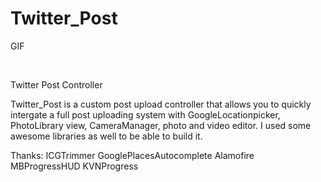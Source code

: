 # Twitter_Post
GIF

<br>
<img height: "400" scr="http://im2.ezgif.com/tmp/ezgif.com-fc73d5c323.gif" />
</br>


Twitter Post Controller

Twitter_Post is a custom post upload controller that allows you to quickly intergate a full post uploading system with GoogleLocationpicker, PhotoLibrary view, CameraManager, photo and video editor.
I used some awesome libraries as well to be able to build it.

Thanks:
ICGTrimmer
GooglePlacesAutocomplete
Alamofire
MBProgressHUD
KVNProgress
